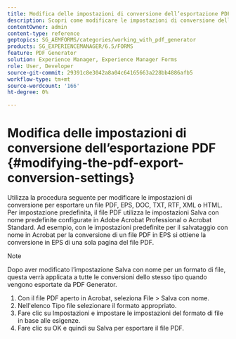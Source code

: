```yaml
---
title: Modifica delle impostazioni di conversione dell’esportazione PDF
description: Scopri come modificare le impostazioni di conversione dell’esportazione di PDF.
contentOwner: admin
content-type: reference
geptopics: SG_AEMFORMS/categories/working_with_pdf_generator
products: SG_EXPERIENCEMANAGER/6.5/FORMS
feature: PDF Generator
solution: Experience Manager, Experience Manager Forms
role: User, Developer
source-git-commit: 29391c8e3042a8a04c64165663a228bb4886afb5
workflow-type: tm+mt
source-wordcount: '166'
ht-degree: 0%

---
```


# Modifica delle impostazioni di conversione dell’esportazione PDF {#modifying-the-pdf-export-conversion-settings}

Utilizza la procedura seguente per modificare le impostazioni di conversione per esportare un file PDF, EPS, DOC, TXT, RTF, XML o HTML. Per impostazione predefinita, il file PDF utilizza le impostazioni Salva con nome predefinite configurate in Adobe Acrobat Professional o Acrobat Standard. Ad esempio, con le impostazioni predefinite per il salvataggio con nome in Acrobat per la conversione di un file PDF in EPS si ottiene la conversione in EPS di una sola pagina del file PDF.

>[!NOTE]
>
>Dopo aver modificato l’impostazione Salva con nome per un formato di file, questa verrà applicata a tutte le conversioni dello stesso tipo quando vengono esportate da PDF Generator.

1. Con il file PDF aperto in Acrobat, seleziona File > Salva con nome.
1. Nell&#39;elenco Tipo file selezionare il formato appropriato.
1. Fare clic su Impostazioni e impostare le impostazioni del formato di file in base alle esigenze.
1. Fare clic su OK e quindi su Salva per esportare il file PDF.

